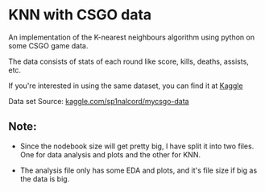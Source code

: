 # KNN with CSGO data

An implementation of the K-nearest neighbours algorithm using python on some CSGO game data.

The data consists of stats of each round like score, kills, deaths, assists, etc.

If you're interested in using the same dataset, you can find it at [Kaggle](https://www.kaggle.com)

Data set Source: [kaggle.com/sp1nalcord/mycsgo-data](https://www.kaggle.com/sp1nalcord/mycsgo-data)

## Note:

-   Since the nodebook size will get pretty big, I have split it into two files. One for data analysis and plots and the other for KNN.

-   The analysis file only has some EDA and plots, and it's file size if big as the data is big.
